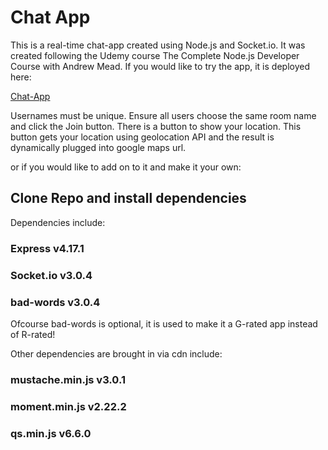 # Chat App

This is a real-time chat-app created using Node.js and Socket.io. It was created following the Udemy course The Complete Node.js Developer Course with Andrew Mead. If you would like to try the app, it is deployed here:

[Chat-App](https://chatty-lee.herokuapp.com/)

Usernames must be unique. Ensure all users choose the same room name and click the Join button. There is a button to show your location. This button gets your location using geolocation API and the result is dynamically plugged into google maps url.

or if you would like to add on to it and make it your own:

## Clone Repo and install dependencies

Dependencies include:

### Express v4.17.1
### Socket.io v3.0.4
### bad-words v3.0.4
Ofcourse bad-words is optional, it is used to make it a G-rated app instead of R-rated!

Other dependencies are brought in via cdn include:

### mustache.min.js v3.0.1
### moment.min.js v2.22.2
### qs.min.js v6.6.0


